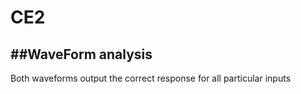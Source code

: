 CE2
===
##WaveForm analysis
--------------------

Both waveforms output the correct response for all particular inputs
